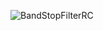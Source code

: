 ![BandStopFilterRC](https://github.com/user-attachments/assets/7f2be881-de5f-4960-80fb-581ea909d688)
